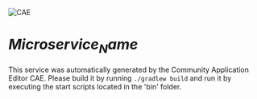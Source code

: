 ![CAE](https://github.com/$Organization_Name$/$Repository_Name$/blob/master/img/logo.png)  

$Microservice_Name$
===================


This service was automatically generated by the Community Application Editor CAE. Please build it by running `./gradlew build` and run it by executing the start scripts located in the 'bin' folder.
